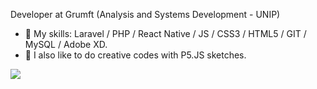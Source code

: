 Developer at Grumft (Analysis and Systems Development - UNIP) 
- 🔭 My skills: Laravel / PHP / React Native / JS / CSS3 / HTML5 / GIT / MySQL / Adobe XD.
- 🌱 I also like to do creative codes with P5.JS sketches.

[<img src="https://img.shields.io/badge/linkedin-%230077B5.svg?&style=for-the-badge&logo=linkedin&logoColor=white" />](https://www.linkedin.com/in/carolina-longo-valdrighi/)
